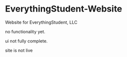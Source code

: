 # EverythingStudent-Website
Website for EverythingStudent, LLC

no functionality yet. 

ui not fully complete.

site is not live
